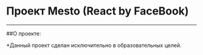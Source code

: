 # Проект Mesto (React by FaceBook)
___
##О проекте:


*Данный проект сделан исключительно в образовательных целей.
